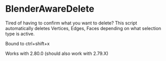 # BlenderAwareDelete

Tired of having to confirm what you want to delete?
This script automatically deletes Vertices, Edges, Faces depending on what selection type is active.

Bound to ctrl+shift+x

Works with 2.80.0 (should also work with 2.79.X)
